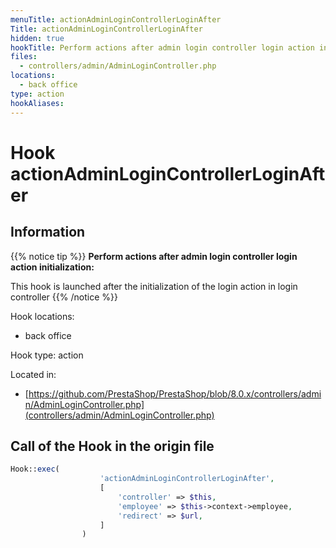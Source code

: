 ```yaml
---
menuTitle: actionAdminLoginControllerLoginAfter
Title: actionAdminLoginControllerLoginAfter
hidden: true
hookTitle: Perform actions after admin login controller login action initialization
files:
  - controllers/admin/AdminLoginController.php
locations:
  - back office
type: action
hookAliases:
---
```


# Hook actionAdminLoginControllerLoginAfter

## Information

{{% notice tip %}}
**Perform actions after admin login controller login action initialization:** 

This hook is launched after the initialization of the login action in login controller
{{% /notice %}}

Hook locations: 
  - back office

Hook type: action

Located in: 
  - [https://github.com/PrestaShop/PrestaShop/blob/8.0.x/controllers/admin/AdminLoginController.php](controllers/admin/AdminLoginController.php)

## Call of the Hook in the origin file

```php
Hook::exec(
                    'actionAdminLoginControllerLoginAfter',
                    [
                        'controller' => $this,
                        'employee' => $this->context->employee,
                        'redirect' => $url,
                    ]
                )
```